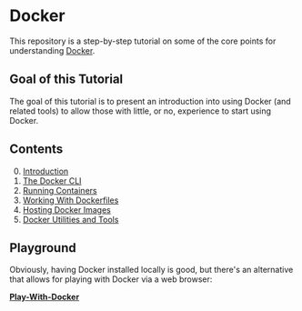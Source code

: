 # Docker

This repository is a step-by-step tutorial on some of the core points for understanding [Docker](https://docker.com).

## Goal of this Tutorial

The goal of this tutorial is to present an introduction into using Docker (and related tools) to allow those with little, or no, experience to start using Docker.

## Contents

0. [Introduction](/0.Introduction)
1. [The Docker CLI](/1.Docker-CLI)
2. [Running Containers](/2.Running-Containers)
3. [Working With Dockerfiles](/3.Dockerfiles)
4. [Hosting Docker Images](/4.Hosting)
5. [Docker Utilities and Tools](/5.Utils)

## Playground

Obviously, having Docker installed locally is good, but there's an alternative that allows for playing with Docker via a web browser:

**[Play-With-Docker](http://labs.play-with-docker.com/)**